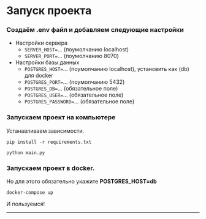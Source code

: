 # Запуск проекта
### Создаём .env файл и добавляем следующие настройки

- Настройки сервера
  - `SERVER_HOST=`... (поумолчанию localhost)
  - `SERVER_PORT=`... (поумолчанию 8070)
- Настройки базы данных 
  - `POSTGRES_HOST=`... (поумолчанию localhost), установить как (db) для docker
  - `POSTGRES_PORT=`... (поумолчанию 5432)
  - `POSTGRES_DB=`... (обязательное поле)
  - `POSTGRES_USER=`... (обязательное поле)
  - `POSTGRES_PASSWORD=`... (обязательное поле)

### Запускаем проект на компьютере

Устанавливаем зависимости.
```
pip install -r requirements.txt
```

```
python main.py
```

### Запускаем проект в docker.
Но для этого обязательно укажите **POSTGRES_HOST=db**

```
docker-compose up
```

И пользуемся!

---